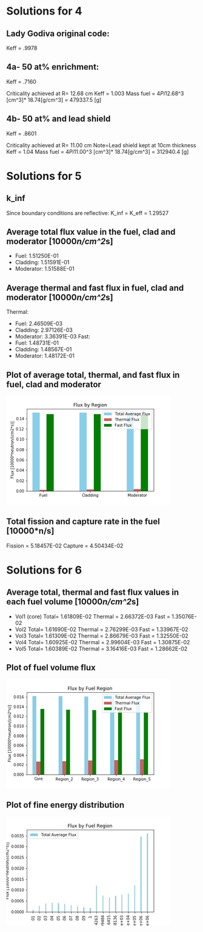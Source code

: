 # Solutions for 4

## Lady Godiva original code:
Keff = .9978

## 4a- 50 at% enrichment:
Keff = .7160

Criticality achieved at R= 12.68 cm
Keff = 1.003
Mass fuel = 4*Pi*12.68^3 [cm^3]* 18.74[g/cm^3] = 479337.5 [g]

## 4b- 50 at% and lead shield
Keff = .8601

Criticality achieved at R= 11.00 cm
Note=Lead shield kept at 10cm thickness
Keff = 1.04
Mass fuel = 4*Pi*11.00^3 [cm^3]* 18.74[g/cm^3] = 312940.4 [g]
# Solutions for 5

## k_inf
Since boundary conditions are reflective:
K_inf = K_eff = 1.29527
## Average total flux value in the fuel, clad and moderator [10000*n/cm^2*s]
-  Fuel: 1.51250E-01
-  Cladding:  1.51591E-01
-  Moderator: 1.51588E-01
## Average thermal  and fast flux in fuel, clad and moderator  [10000*n/cm^2*s]
Thermal:
-  Fuel: 2.46509E-03
-  Cladding: 2.97126E-03
-  Moderator:  3.36391E-03
Fast:
-  Fuel: 1.48731E-01
-  Cladding:  1.48567E-01
-  Moderator: 1.48172E-01
## Plot of average total, thermal, and fast flux in fuel, clad and moderator

![Question5](../q5_flux.jpg)

## Total fission and capture rate in the fuel [10000*n/s]
Fission = 5.18457E-02
Capture = 4.50434E-02

# Solutions for 6

## Average total, thermal and fast flux values in each fuel volume [10000*n/cm^2*s]
-  Vol1 (core)
Total= 1.61809E-02
Thermal = 2.66372E-03
Fast = 1.35076E-02
-  Vol2
Total= 1.61690E-02
Thermal = 2.76299E-03
Fast = 1.33967E-02
-  Vol3
Total=  1.61309E-02
Thermal = 2.86679E-03
Fast = 1.32550E-02
-  Vol4
Total= 1.60925E-02
Thermal = 2.99604E-03
Fast = 1.30875E-02
-  Vol5
Total= 1.60389E-02
Thermal = 3.16416E-03
Fast = 1.28662E-02

## Plot of fuel volume flux
![Question5](../q6_flux.jpg)
## Plot of fine energy distribution
![Energy Distribution](../q6_nrg_distro.jpg)
